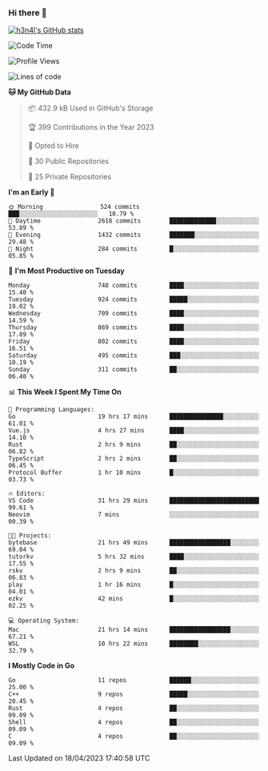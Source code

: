 ### Hi there 👋

[![h3n4l's GitHub stats](https://github-readme-stats.vercel.app/api?username=h3n4l&count_private=true&show_icons=true&theme=radical)](https://github.com/h3n4l/github-readme-stats)

<!--START_SECTION:waka-->
![Code Time](http://img.shields.io/badge/Code%20Time-1%2C147%20hrs%2048%20mins-blue)

![Profile Views](http://img.shields.io/badge/Profile%20Views-3-blue)

![Lines of code](https://img.shields.io/badge/From%20Hello%20World%20I%27ve%20Written-2.7%20million%20lines%20of%20code-blue)

**🐱 My GitHub Data** 

> 📦 432.9 kB Used in GitHub's Storage 
 > 
> 🏆 399 Contributions in the Year 2023
 > 
> 💼 Opted to Hire
 > 
> 📜 30 Public Repositories 
 > 
> 🔑 25 Private Repositories 
 > 
**I'm an Early 🐤** 

```text
🌞 Morning                524 commits         ███░░░░░░░░░░░░░░░░░░░░░░   10.79 % 
🌆 Daytime                2618 commits        █████████████░░░░░░░░░░░░   53.89 % 
🌃 Evening                1432 commits        ███████░░░░░░░░░░░░░░░░░░   29.48 % 
🌙 Night                  284 commits         █░░░░░░░░░░░░░░░░░░░░░░░░   05.85 % 
```
📅 **I'm Most Productive on Tuesday** 

```text
Monday                   748 commits         ████░░░░░░░░░░░░░░░░░░░░░   15.40 % 
Tuesday                  924 commits         █████░░░░░░░░░░░░░░░░░░░░   19.02 % 
Wednesday                709 commits         ████░░░░░░░░░░░░░░░░░░░░░   14.59 % 
Thursday                 869 commits         ████░░░░░░░░░░░░░░░░░░░░░   17.89 % 
Friday                   802 commits         ████░░░░░░░░░░░░░░░░░░░░░   16.51 % 
Saturday                 495 commits         ███░░░░░░░░░░░░░░░░░░░░░░   10.19 % 
Sunday                   311 commits         ██░░░░░░░░░░░░░░░░░░░░░░░   06.40 % 
```


📊 **This Week I Spent My Time On** 

```text
💬 Programming Languages: 
Go                       19 hrs 17 mins      ███████████████░░░░░░░░░░   61.01 % 
Vue.js                   4 hrs 27 mins       ████░░░░░░░░░░░░░░░░░░░░░   14.10 % 
Rust                     2 hrs 9 mins        ██░░░░░░░░░░░░░░░░░░░░░░░   06.82 % 
TypeScript               2 hrs 2 mins        ██░░░░░░░░░░░░░░░░░░░░░░░   06.45 % 
Protocol Buffer          1 hr 10 mins        █░░░░░░░░░░░░░░░░░░░░░░░░   03.73 % 

🔥 Editors: 
VS Code                  31 hrs 29 mins      █████████████████████████   99.61 % 
Neovim                   7 mins              ░░░░░░░░░░░░░░░░░░░░░░░░░   00.39 % 

🐱‍💻 Projects: 
bytebase                 21 hrs 49 mins      █████████████████░░░░░░░░   69.04 % 
tutorkv                  5 hrs 32 mins       ████░░░░░░░░░░░░░░░░░░░░░   17.55 % 
rskv                     2 hrs 9 mins        ██░░░░░░░░░░░░░░░░░░░░░░░   06.83 % 
play                     1 hr 16 mins        █░░░░░░░░░░░░░░░░░░░░░░░░   04.01 % 
ezkv                     42 mins             █░░░░░░░░░░░░░░░░░░░░░░░░   02.25 % 

💻 Operating System: 
Mac                      21 hrs 14 mins      █████████████████░░░░░░░░   67.21 % 
WSL                      10 hrs 22 mins      ████████░░░░░░░░░░░░░░░░░   32.79 % 
```

**I Mostly Code in Go** 

```text
Go                       11 repos            ██████░░░░░░░░░░░░░░░░░░░   25.00 % 
C++                      9 repos             █████░░░░░░░░░░░░░░░░░░░░   20.45 % 
Rust                     4 repos             ██░░░░░░░░░░░░░░░░░░░░░░░   09.09 % 
Shell                    4 repos             ██░░░░░░░░░░░░░░░░░░░░░░░   09.09 % 
C                        4 repos             ██░░░░░░░░░░░░░░░░░░░░░░░   09.09 % 
```




 Last Updated on 18/04/2023 17:40:58 UTC
<!--END_SECTION:waka-->

